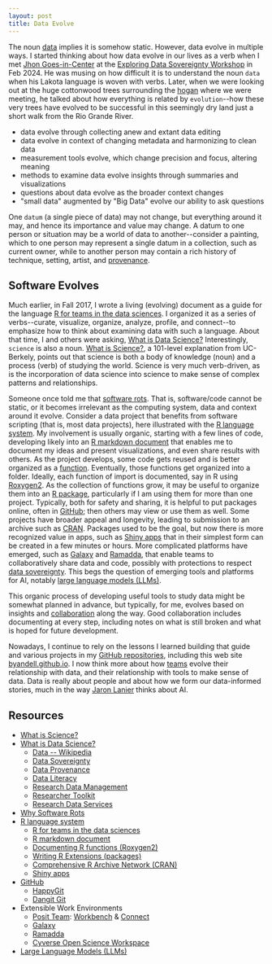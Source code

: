```yaml
---
layout: post
title: Data Evolve
---
```


The noun [data](https://en.wikipedia.org/wiki/Data) implies it is somehow static. However, data evolve in multiple ways.
I started thinking about how data evolve in our lives as a verb when I met
[Jhon Goes-in-Center](https://thebrintonmuseum.org/jhon-duane-goes-in-center-2020-brinton-101/)
at the
[Exploring Data Sovereignty Workshop](https://ncar.ucar.edu/exploring-data-sovereignty-workshop) in Feb 2024.
He was musing on how difficult it is to understand the noun `data` when his Lakota language is woven with verbs. Later, when we were looking out at the huge cottonwood trees surrounding the
[hogan](https://www.sipi.edu/pdf/SIPI_Campus_Map.pdf)
where we were meeting, he talked about how everything is related by `evolution`--how these very trees have evolved to be successful in this seemingly dry land just a short walk from the Rio Grande River.

- data evolve through collecting anew and extant data editing
- data evolve in context of changing metadata and harmonizing to clean data
- measurement tools evolve, which change precision and focus, altering meaning
- methods to examine data evolve insights through summaries and visualizations
- questions about data evolve as the broader context changes
- "small data" augmented by "Big Data" evolve our ability to ask questions

One `datum` (a single piece of data) may not change, but everything around it may, and hence its importance and value may change. A datum to one person or situation may be a world of data to another--consider a painting, which to one person may represent a single datum in a collection, such as current owner, while to another person may contain a rich history of technique, setting, artist, and
[provenance](https://www.nnlm.gov/guides/data-glossary/data-provenance).

## Software Evolves

Much earlier, in Fall 2017, I wrote a living (evolving) document as a guide for the language
[R for teams in the data sciences](https://github.com/UW-Madison-DataScience/R_for_data_sciences).
I organized it as a series of verbs--curate, visualize, organize, analyze, profile, and connect--to emphasize how to think about examining data with such a language.
About that time, I and others were asking,
[What is Data Science?](/What-is-Data-Science/)
Interestingly, `science` is also a noun.
[What is Science?](https://undsci.berkeley.edu/understanding-science-101/what-is-science/),
a 101-level explanation from UC-Berkely, points out that science is both a body of knowledge (noun) and a process (verb) of studying the world.
Science is very much verb-driven, as is the incorporation of data science into science to make sense of complex patterns and relationships.

Someone once told me that
[software rots](https://towardsdatascience.com/why-and-how-software-systems-decay-fa7ec83c4ff3).
That is, software/code cannot be static, or it becomes irrelevant as the computing system, data and context around it evolve.
Consider a data project that benefits from software scripting (that is, most data projects),
here illustrated with the
[R language system](https://www.r-project.org/about.html).
My involvement is usually organic, starting with a few lines of code, developing likely into an
[R markdown document](https://rmarkdown.rstudio.com/)
that enables me to document my ideas and present visualizations, and even share results with others.
As the project develops, some code gets reused and is better organized as a
[function](https://www.sciencedirect.com/topics/computer-science/software-function).
Eventually, those functions get organized into a folder.
Ideally, each function of import is documented, say in R using
[Roxygen2](https://kbroman.org/pkg_primer/pages/docs.html).
As the collection of functions grow, it may be useful to organize them into an
[R package](https://cran.r-project.org/doc/manuals/R-exts.html),
particularly if I am using them for more than one project.
Typically, both for safety and sharing, it is helpful to put packages online, often in
[GitHub](https://happygitwithr.com/);
then others may view or use them as well.
Some projects have broader appeal and longevity, leading to submission to an archive such as
[CRAN](https://cran.rstudio.com/).
Packages used to be the goal, but now there is more recognized value in apps,
such as
[Shiny apps](https://shiny.posit.co/r/gallery/)
that in their simplest form can be created in a few minutes or hours.
More complicated platforms have emerged, such as
[Galaxy](https://galaxyproject.org/)
and
[Ramadda](https://ramadda.org/),
that enable teams to collaboratively share data and code, possibly with
protections to respect
[data sovereignty](/Data-Sovereignty/).
This begs the question of emerging tools and platforms for AI, notably 
[large language models (LLMs)](https://medium.com/data-science-at-microsoft/how-large-language-models-work-91c362f5b78f).

This organic process of developing useful tools to study data might be somewhat planned in advance, but typically, for me,
evolves based on insights and
[collaboration](/pages/collaborate/)
along the way.
Good collaboration includes documenting at every step, including notes on what is still
broken and what is hoped for future development.

Nowadays, I continue to rely on the lessons I learned building that guide and various projects in my
[GitHub repositories](https://github.com/byandell),
including this web site
[byandell.github.io](https://github.com/byandell/byandell.github.io).
I now think more about how
[teams](/pages/team/)
evolve their relationship with data,
and their relationship with tools to make sense of data.
Data is really about people and about how we form our data-informed stories,
much in the way
[Jaron Lanier](/Jaron-Lanier-There-is-no-AI/)
thinks about AI.

## Resources

* [What is Science?](https://undsci.berkeley.edu/understanding-science-101/what-is-science/)
* [What is Data Science?](/What-is-Data-Science/)
  * [Data -- Wikipedia](https://en.wikipedia.org/wiki/Data)
  * [Data Sovereignty](/Data-Sovereignty/)
  * [Data Provenance](https://www.nnlm.gov/guides/data-glossary/data-provenance)
  * [Data Literacy](https://data.wisc.edu/data-literacy/)
  * [Research Data Management](https://learn.library.wisc.edu/research-data-management/)
  * [Researcher Toolkit](https://researchertoolkit.wisc.edu/)
  * [Research Data Services](https://researchdata.wisc.edu/)
* [Why Software Rots](https://towardsdatascience.com/why-and-how-software-systems-decay-fa7ec83c4ff3)
* [R language system](https://www.r-project.org/about.html)
  * [R for teams in the data sciences](https://github.com/UW-Madison-DataScience/R_for_data_sciences)
  * [R markdown document](https://rmarkdown.rstudio.com/)
  * [Documenting R functions (Roxygen2)](https://kbroman.org/pkg_primer/pages/docs.html)
  * [Writing R Extensions (packages)](https://cran.r-project.org/doc/manuals/R-exts.html)
  * [Comprehensive R Archive Network (CRAN)](https://cran.rstudio.com/)
  * [Shiny apps](https://shiny.posit.co/r/gallery/)
* [GitHub](https://github.com/)
  * [HappyGit](https://happygitwithr.com/)
  * [Dangit Git](https://dangitgit.com/en)
* Extensible Work Environments
  * [Posit Team](https://posit.co/products/enterprise/team/): [Workbench](https://posit.co/products/enterprise/workbench/) & [Connect](https://posit.co/products/enterprise/connect/)
  * [Galaxy](https://galaxyproject.org/)
  * [Ramadda](https://ramadda.org/)
  * [Cyverse Open Science Workspace](https://cyverse.org/)
* [Large Language Models (LLMs)](https://medium.com/data-science-at-microsoft/how-large-language-models-work-91c362f5b78f)


